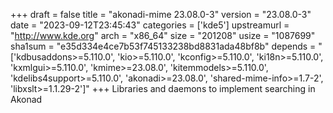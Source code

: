 +++
draft = false
title = "akonadi-mime 23.08.0-3"
version = "23.08.0-3"
date = "2023-09-12T23:45:43"
categories = ['kde5']
upstreamurl = "http://www.kde.org"
arch = "x86_64"
size = "201208"
usize = "1087699"
sha1sum = "e35d334e4ce7b53f745133238bd8831ada48bf8b"
depends = "['kdbusaddons>=5.110.0', 'kio>=5.110.0', 'kconfig>=5.110.0', 'ki18n>=5.110.0', 'kxmlgui>=5.110.0', 'kmime>=23.08.0', 'kitemmodels>=5.110.0', 'kdelibs4support>=5.110.0', 'akonadi>=23.08.0', 'shared-mime-info>=1.7-2', 'libxslt>=1.1.29-2']"
+++
Libraries and daemons to implement searching in Akonad